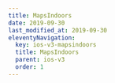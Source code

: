 ```yaml
---
title: MapsIndoors
date: 2019-09-30
last_modified_at: 2019-09-30
eleventyNavigation:
  key: ios-v3-mapsindoors
  title: MapsIndoors
  parent: ios-v3
  order: 1
---
```

